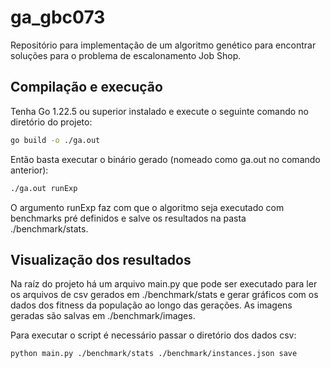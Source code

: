 # ga_gbc073

Repositório para implementação de um algoritmo genético para encontrar soluções para o problema de escalonamento Job Shop.

## Compilação e execução

Tenha Go 1.22.5 ou superior instalado e execute o seguinte comando no diretório do projeto:

```bash
go build -o ./ga.out
```

Então basta executar o binário gerado (nomeado como ga.out no comando anterior):

```bash
./ga.out runExp

```

O argumento runExp faz com que o algoritmo seja executado com benchmarks pré definidos e salve os resultados na pasta ./benchmark/stats.

## Visualização dos resultados

Na raíz do projeto há um arquivo main.py que pode ser executado para ler os arquivos de csv gerados em ./benchmark/stats e gerar gráficos com os dados dos fitness da população ao longo das gerações. As imagens geradas são salvas em ./benchmark/images.

Para executar o script é necessário passar o diretório dos dados csv:

```bash
python main.py ./benchmark/stats ./benchmark/instances.json save

```
